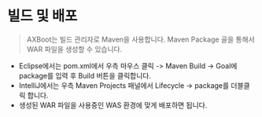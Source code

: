 # 빌드 및 배포

> AXBoot는 빌드 관리자로 Maven을 사용합니다. Maven Package 골을 통해서 WAR 파일을 생성할 수 있습니다.

- Eclipse에서는 pom.xml에서 우측 마우스 클릭 -> Maven Build -> Goal에 package를 입력 후 Build 버튼을 클릭합니다.
- IntelliJ에서는 우측 Maven Projects 패널에서 Lifecycle -> package를 더블클릭 합니다.
- 생성된 WAR 파일을 사용중인 WAS 환경에 맞게 배포하면 됩니다.